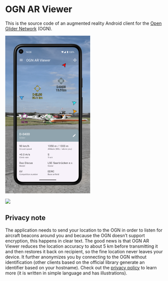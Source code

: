 # OGN AR Viewer

This is the source code of an augmented reality Android client for the [Open Glider Network](https://www.glidernet.org) (OGN).

<img src="app/src/main/play/listings/en-US/graphics/phone-screenshots/1.png" height="500">

<a href="https://play.google.com/store/apps/details?id=me.testcase.ognarviewer&utm_source=github&utm_campaign=readme"><img src="https://play.google.com/intl/en_us/badges/static/images/badges/en_badge_web_generic.png" height="75"></a>

## Privacy note

The application needs to send your location to the OGN in order to listen for aircraft beacons around you and because the OGN doesn’t support encryption, this happens in clear text.
The good news is that OGN AR Viewer reduces the location accuracy to about 5 km before transmitting it and then restores it back on recipient, so the fine location never leaves your device.
It further anonymizes you by connecting to the OGN without identification (other clients based on the official library generate an identifier based on your hostname).
Check out the [privacy policy](https://ognarviewer.testcase.me/en/privacy.html) to learn more (it is written in simple language and has illustrations).
